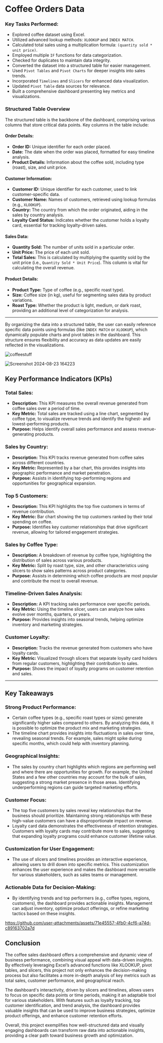 # Coffee Orders Data 

### Key Tasks Performed:

- Explored coffee dataset using Excel.
- Utilized advanced lookup methods: `XLOOKUP` and `INDEX MATCH`.
- Calculated total sales using a multiplication formula: `(quantity sold * unit price)`.
- Employed multiple `IF` functions for data categorization.
- Checked for duplicates to maintain data integrity.
- Converted the dataset into a structured table for easier management.
- Used `Pivot Tables` and `Pivot Charts` for deeper insights into sales trends.
- Incorporated `Timelines` and `Slicers` for enhanced data visualization.
- Updated `Pivot Table` data sources for relevance.
- Built a comprehensive dashboard presenting key metrics and visualizations.




### Structured Table Overview

The structured table is the backbone of the dashboard, comprising various columns that store critical data points. Key columns in the table include:

#### Order Details:
- **Order ID:** Unique identifier for each order placed.
- **Date:** The date when the order was placed, formatted for easy timeline analysis.
- **Product Details:** Information about the coffee sold, including type (roast), size, and unit price.

#### Customer Information:
- **Customer ID:** Unique identifier for each customer, used to link customer-specific data.
- **Customer Name:** Names of customers, retrieved using lookup formulas (e.g., `XLOOKUP`).
- **Country:** The country from which the order originated, aiding in the sales by country analysis.
- **Loyalty Card Status:** Indicates whether the customer holds a loyalty card, essential for tracking loyalty-driven sales.

#### Sales Data:
- **Quantity Sold:** The number of units sold in a particular order.
- **Unit Price:** The price of each unit sold.
- **Total Sales:** This is calculated by multiplying the quantity sold by the unit price (i.e., `Quantity Sold * Unit Price`). This column is vital for calculating the overall revenue.

#### Product Details:
- **Product Type:** Type of coffee (e.g., specific roast type).
- **Size:** Coffee size (in kg), useful for segmenting sales data by product variations.
- **Roast Type:** Whether the product is light, medium, or dark roast, providing an additional level of categorization for analysis.

---

By organizing the data into a structured table, the user can easily reference specific data points using formulas (like `INDEX MATCH` or `XLOOKUP`), which dynamically populate charts and pivot tables in the dashboard. This structure ensures flexibility and accuracy as data updates are easily reflected in the visualizations.


![coffeestuff](https://github.com/user-attachments/assets/148471d4-0bfe-4c40-93c8-b1675219e82a)

![Screenshot 2024-08-23 164223](https://github.com/user-attachments/assets/e469532d-4bc2-4e7d-81fd-2a586a40d61e)

## Key Performance Indicators (KPIs)

### Total Sales:
- **Description:** This KPI measures the overall revenue generated from coffee sales over a period of time.
- **Key Metric:** Total sales are tracked using a line chart, segmented by coffee type, to visualize revenue trends and identify the highest- and lowest-performing products.
- **Purpose:** Helps identify overall sales performance and assess revenue-generating products.

### Sales by Country:
- **Description:** This KPI tracks revenue generated from coffee sales across different countries.
- **Key Metric:** Represented by a bar chart, this provides insights into geographic performance and market penetration.
- **Purpose:** Assists in identifying top-performing regions and opportunities for geographical expansion.

### Top 5 Customers:
- **Description:** This KPI highlights the top five customers in terms of revenue contribution.
- **Key Metric:** Bar chart showing the top customers ranked by their total spending on coffee.
- **Purpose:** Identifies key customer relationships that drive significant revenue, allowing for tailored engagement strategies.

### Sales by Coffee Type:
- **Description:** A breakdown of revenue by coffee type, highlighting the distribution of sales across various products.
- **Key Metric:** Split by roast type, size, and other characteristics using slicers to show sales patterns across product categories.
- **Purpose:** Assists in determining which coffee products are most popular and contribute the most to overall revenue.

### Timeline-Driven Sales Analysis:
- **Description:** A KPI tracking sales performance over specific periods.
- **Key Metric:** Using the timeline slicer, users can analyze how sales evolve over months, quarters, or years.
- **Purpose:** Provides insights into seasonal trends, helping optimize inventory and marketing strategies.

### Customer Loyalty:
- **Description:** Tracks the revenue generated from customers who have loyalty cards.
- **Key Metric:** Visualized through slicers that separate loyalty card holders from regular customers, highlighting their contribution to sales.
- **Purpose:** Shows the impact of loyalty programs on customer retention and sales.

---

## Key Takeaways

### Strong Product Performance:
- Certain coffee types (e.g., specific roast types or sizes) generate significantly higher sales compared to others. By analyzing this data, it is possible to optimize the product mix and marketing strategies.
- The timeline chart provides insights into fluctuations in sales over time, revealing seasonal trends. For example, sales might spike during specific months, which could help with inventory planning.

### Geographical Insights:
- The sales by country chart highlights which regions are performing well and where there are opportunities for growth. For example, the United States and a few other countries may account for the bulk of sales, suggesting a strong market presence in those areas. Identifying underperforming regions can guide targeted marketing efforts.

### Customer Focus:
- The top five customers by sales reveal key relationships that the business should prioritize. Maintaining strong relationships with these high-value customers can have a disproportionate impact on revenue.
- Loyalty card data demonstrates the effectiveness of retention strategies. Customers with loyalty cards may contribute more to sales, suggesting that expanding loyalty programs could enhance customer lifetime value.

### Customization for User Engagement:
- The use of slicers and timelines provides an interactive experience, allowing users to drill down into specific metrics. This customization enhances the user experience and makes the dashboard more versatile for various stakeholders, such as sales teams or management.

### Actionable Data for Decision-Making:
- By identifying trends and top performers (e.g., coffee types, regions, customers), the dashboard provides actionable insights. Management can adjust inventory, optimize product offerings, or refine marketing tactics based on these insights.

https://github.com/user-attachments/assets/71e45557-4fb0-4cf6-a74d-c89163702a7d

## Conclusion

The coffee sales dashboard offers a comprehensive and dynamic view of business performance, combining visual appeal with data-driven insights. By effectively leveraging Excel’s advanced functions like XLOOKUP, pivot tables, and slicers, this project not only enhances the decision-making process but also facilitates a more in-depth analysis of key metrics such as total sales, customer performance, and geographical reach.

The dashboard's interactivity, driven by slicers and timelines, allows users to focus on specific data points or time periods, making it an adaptable tool for various stakeholders. With features such as loyalty tracking, top customer identification, and trend analysis, the dashboard provides valuable insights that can be used to improve business strategies, optimize product offerings, and enhance customer retention efforts.

Overall, this project exemplifies how well-structured data and visually engaging dashboards can transform raw data into actionable insights, providing a clear path toward business growth and optimization.




